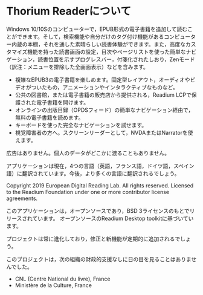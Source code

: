 Thorium Readerについて
=======================

Windows 10/10Sのコンピューターで，EPUB形式の電子書籍を追加して読むことができます。そして，検索機能や自分だけのタグ付け機能があるコンピューター内蔵の本棚，それを通した素晴らしい読書体験ができます。また，高度なカスタマイズ機能を持った読書画面の設定，目次やページリストを使った簡単なナビゲーション，読書位置を示すプログレスバー，付箋化されたしおり，Zenモード（訳注：メニューを排除した全画面表示）などを含みます。

- 複雑なEPUB3の電子書籍を楽しめます。固定型レイアウト，オーディオやビデオがついたもの，アニメーションやインタラクティブなものなど。
- 公共の図書館，または電子書籍の販売店から提供される，Readium LCPで保護された電子書籍を開けます。
- オンラインの出版目録（OPDSフィード）の簡単なナビゲーション経由で，無料の電子書籍を読めます。
- キーボードを使った完全なナビゲーションを試せます。
- 視覚障害者の方へ。スクリーンリーダーとして，NVDAまたはNarratorを使えます。

広告はありません。個人のデータがどこかに渡ることもありません。

アプリケーションは現在，4つの言語（英語，フランス語，ドイツ語，スペイン語）に翻訳されています。今後，より多くの言語に翻訳されるでしょう。

Copyright 2019 European Digital Reading Lab. All rights reserved.
Licensed to the Readium Foundation under one or more contributor license agreements.

このアプリケーションは，オープンソースであり，BSD 3ライセンスのもとでリリースされています。
オープンソースのReadium Desktop toolkitに基づいています。

プロジェクトは常に進化しており，修正と新機能が定期的に追加されるでしょう。

このプロジェクトは，次の組織の財政的支援なしに日の目を見ることはありませんでした。

- CNL (Centre National du livre), France
- Ministère de la Culture, France

